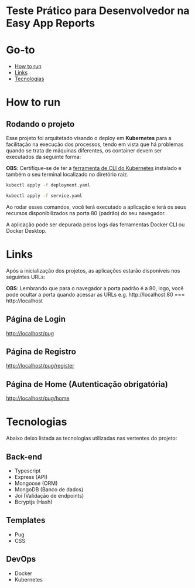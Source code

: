 # Teste Prático para Desenvolvedor na Easy App Reports

# Go-to

- [How to run](#how-to-run)
- [Links](#links)
- [Tecnologias](#tech)

<a name="how-to-run"></a>

# How to run

## Rodando o projeto

Esse projeto foi arquitetado visando o deploy em **Kubernetes** para a facilitação na execução dos processos, tendo em vista que há problemas quando se trata de máquinas diferentes, os container devem ser executados da seguinte forma:

**OBS**: Certifique-se de ter a [ferramenta de CLI do Kubernetes](https://kubernetes.io/pt-br/docs/tasks/tools/#kubectl) instalado e também o seu terminal localizado no diretório raiz.

```bash
kubectl apply -f deployment.yaml
```

```bash
kubectl apply -f service.yaml
```

Ao rodar esses comandos, você terá executado a aplicação e terá os seus recursos disponibilizados na porta 80 (padrão) do seu navegador. 

A aplicação pode ser depurada pelos logs das ferramentas Docker CLI ou Docker Desktop.

<a name="links"></a>

# Links

Após a inicialização dos projetos, as aplicações estarão disponíveis nos seguintes URLs:

**OBS**: Lembrando que para o navegador a porta padrão é a 80, logo, você pode ocultar a porta quando acessar as URLs e.g. http://localhost:80 === http://localhost

## Página de Login
[http://localhost/pug](http://localhost:80/pug)

## Página de Registro

[http://localhost/pug/register](http://localhost:80/pug/register)

## Página de Home (Autenticação obrigatória)

[http://localhost/pug/home](http://localhost:80/pug/home)

<a name="tech"></a>

# Tecnologias

Abaixo deixo listada as tecnologias utilizadas nas vertentes do projeto:

## Back-end

- Typescript
- Express (API)
- Mongoose (ORM)
- MongoDB (Banco de dados)
- Joi (Validação de endpoints)
- Bcryptjs (Hash)

## Templates

- Pug
- CSS

## DevOps

- Docker
- Kubernetes
